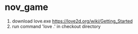 # nov_game

1) download love.exe https://love2d.org/wiki/Getting_Started
2) run command 'love .' in checkout directory
